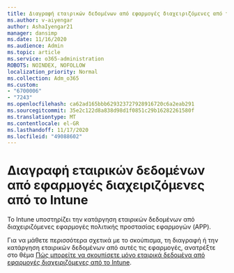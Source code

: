 ```yaml
---
title: Διαγραφή εταιρικών δεδομένων από εφαρμογές διαχειριζόμενες από το Intune
ms.author: v-aiyengar
author: AshaIyengar21
manager: dansimp
ms.date: 11/16/2020
ms.audience: Admin
ms.topic: article
ms.service: o365-administration
ROBOTS: NOINDEX, NOFOLLOW
localization_priority: Normal
ms.collection: Adm_o365
ms.custom:
- "6700006"
- "7243"
ms.openlocfilehash: ca62ad165bbb629323727928916720c6a2eab291
ms.sourcegitcommit: 35e2c122d8a838d98d1f0851c29b16282261580f
ms.translationtype: MT
ms.contentlocale: el-GR
ms.lasthandoff: 11/17/2020
ms.locfileid: "49088602"
---
```

# <a name="wipe-corporate-data-from-intune-managed-apps"></a>Διαγραφή εταιρικών δεδομένων από εφαρμογές διαχειριζόμενες από το Intune

Το Intune υποστηρίζει την κατάργηση εταιρικών δεδομένων από διαχειριζόμενες εφαρμογές πολιτικής προστασίας εφαρμογών (APP). 

Για να μάθετε περισσότερα σχετικά με το σκούπισμα, τη διαγραφή ή την κατάργηση εταιρικών δεδομένων από αυτές τις εφαρμογές, ανατρέξτε στο θέμα [Πώς μπορείτε να σκουπίσετε μόνο εταιρικά δεδομένα από εφαρμογές διαχειριζόμενες από το Intune](https://docs.microsoft.com/mem/intune/apps/apps-selective-wipe).
